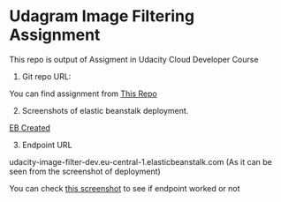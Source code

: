 # Udagram Image Filtering Assignment

This repo is output of Assigment in Udacity Cloud Developer Course

1. Git repo URL:

You can find assignment from [This Repo](https://github.com/kursadk/udacity-image-filter-starter-code.git)

2. Screenshots of elastic beanstalk deployment.

[EB Created](https://github.com/kursadk/udacity-image-filter-starter-code/blob/master/deployment_screenshots/EB-Created.PNG)

3. Endpoint URL

udacity-image-filter-dev.eu-central-1.elasticbeanstalk.com (As it can be seen from the screenshot of deployment)

You can check [this screenshot](https://github.com/kursadk/udacity-image-filter-starter-code/blob/master/deployment_screenshots/Endpoint-worked.PNG) to see if endpoint worked or not
